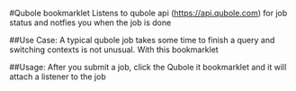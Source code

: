#Qubole bookmarklet	
Listens to qubole api (https://api.qubole.com) for job status and notfies you when the job is done

##Use Case:
A typical qubole job takes some time to finish a query and switching contexts is not unusual. With this bookmarklet

##Usage:
After you submit a job, click the Qubole it bookmarklet and it will attach a listener to the job

